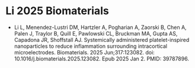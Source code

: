# Li 2025 Biomaterials
- Li L, Menendez-Lustri DM, Hartzler A, Pogharian A, Zaorski B, Chen A, Palen J, Traylor B, Quill E, Pawlowski CL, Bruckman MA, Gupta AS, Capadona JR, Shoffstall AJ. Systemically administered platelet-inspired nanoparticles to reduce inflammation surrounding intracortical microelectrodes. Biomaterials. 2025 Jun;317:123082. doi: 10.1016/j.biomaterials.2025.123082. Epub 2025 Jan 2. PMID: 39787896.